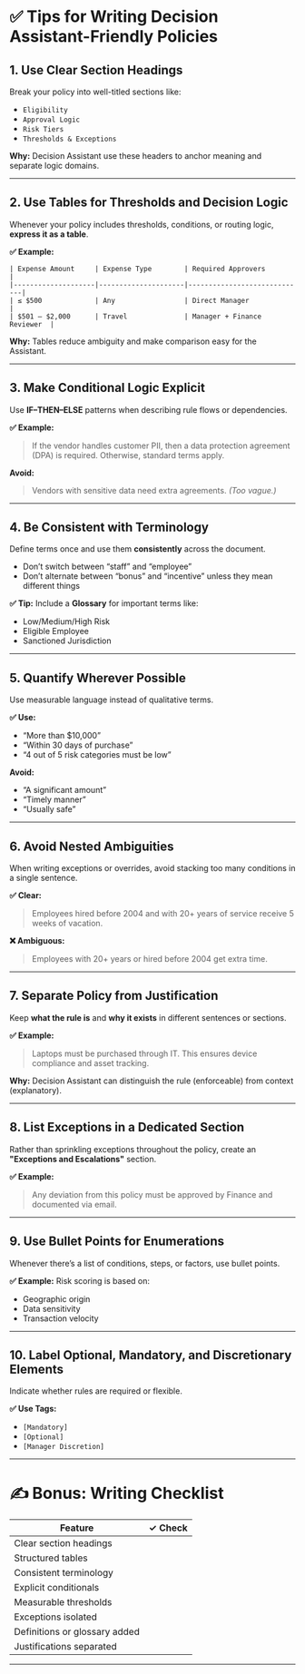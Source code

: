 # ✅ Tips for Writing Decision Assistant-Friendly Policies

## 1. **Use Clear Section Headings**

Break your policy into well-titled sections like:

* `Eligibility`
* `Approval Logic`
* `Risk Tiers`
* `Thresholds & Exceptions`

**Why:** Decision Assistant use these headers to anchor meaning and separate logic domains.

---

## 2. **Use Tables for Thresholds and Decision Logic**

Whenever your policy includes thresholds, conditions, or routing logic, **express it as a table**.

**✅ Example:**

```
| Expense Amount     | Expense Type        | Required Approvers         |
|--------------------|---------------------|-----------------------------|
| ≤ $500             | Any                 | Direct Manager              |
| $501 – $2,000      | Travel              | Manager + Finance Reviewer  |
```

**Why:** Tables reduce ambiguity and make comparison easy for the Assistant.

---

## 3. **Make Conditional Logic Explicit**

Use **IF–THEN–ELSE** patterns when describing rule flows or dependencies.

**✅ Example:**

> If the vendor handles customer PII, then a data protection agreement (DPA) is required. Otherwise, standard terms apply.

**Avoid:**

> Vendors with sensitive data need extra agreements. *(Too vague.)*

---

## 4. **Be Consistent with Terminology**

Define terms once and use them **consistently** across the document.

* Don’t switch between “staff” and “employee”
* Don’t alternate between “bonus” and “incentive” unless they mean different things

**✅ Tip:** Include a **Glossary** for important terms like:

* Low/Medium/High Risk
* Eligible Employee
* Sanctioned Jurisdiction

---

## 5. **Quantify Wherever Possible**

Use measurable language instead of qualitative terms.

**✅ Use:**

* “More than \$10,000”
* “Within 30 days of purchase”
* “4 out of 5 risk categories must be low”

**Avoid:**

* “A significant amount”
* “Timely manner”
* “Usually safe”

---

## 6. **Avoid Nested Ambiguities**

When writing exceptions or overrides, avoid stacking too many conditions in a single sentence.

**✅ Clear:**

> Employees hired before 2004 and with 20+ years of service receive 5 weeks of vacation.

**❌ Ambiguous:**

> Employees with 20+ years or hired before 2004 get extra time.

---

## 7. **Separate Policy from Justification**

Keep **what the rule is** and **why it exists** in different sentences or sections.

**✅ Example:**

> Laptops must be purchased through IT. This ensures device compliance and asset tracking.

**Why:** Decision Assistant can distinguish the rule (enforceable) from context (explanatory).

---

## 8. **List Exceptions in a Dedicated Section**

Rather than sprinkling exceptions throughout the policy, create an **"Exceptions and Escalations"** section.

**✅ Example:**

> Any deviation from this policy must be approved by Finance and documented via email.

---

## 9. **Use Bullet Points for Enumerations**

Whenever there’s a list of conditions, steps, or factors, use bullet points.

**✅ Example:**
Risk scoring is based on:

* Geographic origin
* Data sensitivity
* Transaction velocity

---

## 10. **Label Optional, Mandatory, and Discretionary Elements**

Indicate whether rules are required or flexible.

**✅ Use Tags:**

* `[Mandatory]`
* `[Optional]`
* `[Manager Discretion]`

---

# ✍️ Bonus: Writing Checklist

| Feature                       | ✓ Check |
| ----------------------------- | ------- |
| Clear section headings        |         |
| Structured tables             |         |
| Consistent terminology        |         |
| Explicit conditionals         |         |
| Measurable thresholds         |         |
| Exceptions isolated           |         |
| Definitions or glossary added |         |
| Justifications separated      |         |

---
